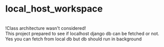 # local_host_workspace
<br> !Class architecture wasn't considered! <br/>
This project prepared to see if localhost django db can be fetched or not. Yes you can fetch from local db but db should run in background
